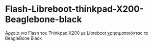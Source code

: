 # Flash-Libreboot-thinkpad-X200-Beaglebone-black
Αρχεία για Flash του Thinkpad X200 με Libreboot χρησιμοποιόντας το BeagleBone Black
